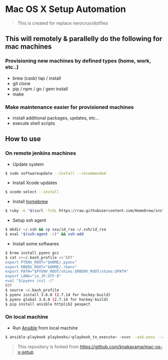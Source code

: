 Mac OS X Setup Automation
==============

> This is created for replace nerocrux/dotfiles

## This will remotely & parallelly do the following for mac machines

### Provisioning new machines by defined types (home, work, etc..)

* brew (cask) tap / install 
* git clone
* pip / npm / go / gem install
* make

### Make maintenance easier for provisioned machines

* install additional packages, updates, etc...
* execute shell scripts


## How to use

### On remote jenkins machines

* Update system

```bash
$ sudo softwareupdate --install --recommended
```

* Install Xcode updates

```bash
$ xcode-select --install
``` 

* Install [homebrew](http://brew.sh/)

```bash
$ ruby -e "$(curl -fsSL https://raw.githubusercontent.com/Homebrew/install/master/install)"
```

* Setup ssh agent

```bash
$ mkdir ~/.ssh && cp xxx/id_rsa ~/.ssh/id_rsa
$ eval "$(ssh-agent -s)" && ssh-add
```

* Install some softwares

```bash
$ brew install pyenv gcc
$ cat >>~/.bash_profile <<'EOT'
export PYENV_ROOT="$HOME/.pyenv"
export RBENV_ROOT="$HOME/.rbenv"
export PATH="$PYENV_ROOT/shims:$RBENV_ROOT/shims:$PATH"
export LANG="ja_JP.UTF-8"
eval "$(pyenv init -)"
EOT
$ source ~/.bash_profile
$ pyenv install 3.6.0 (2.7.14 for hockey-build)
$ pyenv global 3.6.0 (2.7.14 for hockey-build)
$ pip install ansible httplib2 pexpect
```

### On local machine

* Run [Ansible](https://github.com/ansible/ansible) from local machine

```bash
$ ansible-playbook playbooks/<playbook_to_execute> -vvvv --ask-pass --ask-become-pass
```

> This repository is forked from https://github.com/knakayama/mac-os-x-setup
